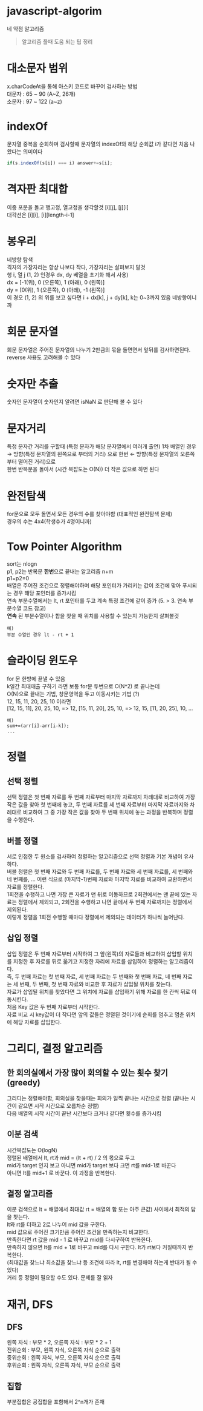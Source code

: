 # javascript-algorim
네 약점 알고리즘

> 알고리즘 풀때 도움 되는 팁 정리 

# 대소문자 범위
x.charCodeAt을 통해 아스키 코드로 바꾸어 검사하는 방법 <br/>
대문자 : 65 \~ 90 (A\~Z, 26개)<br/>
소문자 : 97 \~ 122 (a\~z)<br/>

# indexOf
문자열 중복을 순회하며 검사할때 문자열의 indexOf와 해당 순회값 i가 같다면 처음 나왔다는 의미이다<br/>
```javascript
if(s.indexOf(s[i]) === i) answer+=s[i];
```

# 격자판 최대합
이중 포문을 돌고 행고정, 열고정을 생각할것 [i][j], [j][i]<br/>
대각선은 [i][i], [i][length-i-1]<br/>

# 봉우리
네방향 탐색<br/>
격자의 가장자리는 항상 나보다 작다, 가장자리는 살펴보지 말것<br/>
행 i, 열 j (1, 2) 인경우 dx, dy 베열을 초기화 해서 사용)<br/>
dx = [-1(위), 0 (오른쪽), 1 (아래), 0 (왼쪽)]<br/>
dy = [0(위),  1 (오른쪽), 0 (아래), -1 (왼쪽)]<br/>
이 경오 (1, 2) 의 위를 보고 싶다면 i + dx[k], j + dy[k], k는 0~3까지 있음 네방향이니까<br/>

# 회문 문자열
회문 문자열은 주어진 문자열의 나누기 2만큼의 몫을 돌면면서 앞뒤를 검사하면된다.<br/>
reverse 사용도 고려해볼 수 있다<br/>

# 숫자만 추출
숫자인 문자열이 숫자인지 알려면 isNaN 로 판단해 볼 수 있다<br/>

# 문자거리
특정 문자간 거리를 구할때 (특정 문자가 해당 문자열에서 여러개 출연) 1차 배열인 경우<br/> 
→ 방향(특정 문자열의 왼쪽으로 부터의 거리) 으로 한번 ← 방향(특정 문자열의 오른쪽부터 떨어진 거리)으로<br/> 
한번 반복문을 돌아서 (시간 복잡도는 O(N)) 더 작은 값으로 하면 된다<br/>

# 완전탐색
for문으로 모두 돌면서 모든 경우의 수를 찾아야함 (대표적인 완전탐색 문제)<br/>
경우의 수는 4x4(학생수가 4명이니까)<br/>

# Tow Pointer Algorithm
sort는 nlogn<br/>
p1, p2는 반복문 **한번**으로 끝내는 알고리즘 n+m<br/>
p1=p2=0<br/>
배열은 주어진 조건으로 정렬해야하며 해당 포인터가 가리키는 값이 조건에 맞아 푸시되는 경우 해당 포인터를 증가시킴<br/>
연속 부분수열에서는 lt, rt 포인터를 두고 계속 특정 조건에 같이 증가 (5. > 3. 연속 부분수열 코드 참고)<br/>
**연속** 된 부분수열이나 합을 찾을 때 위치를 사용할 수 있는지 가능한지 살펴볼것<br/>
```
예)
부분 수열인 경우 lt - rt + 1
```

# 슬라이딩 윈도우
for 문 한방에 끝낼 수 있음<br/>
k일간 최대매출 구하기 라면 보통 for문 두번으로 O(N^2) 로 끝나는데<br/>
O(N)으로 끝내는 기법, 창문영역을 두고 이동시키는 기법 (?)<br/>
12, 15, 11, 20, 25, 10 이라면<br/>
[12, 15, 11], 20, 25, 10, => 12, [15, 11, 20], 25, 10, => 12, 15, [11, 20, 25], 10, ...<br/>
```
예)
sum+=(arr[i]-arr[i-k]);
...
```

# 정렬

## 선택 정렬
선택 정렬은 첫 번째 자료를 두 번째 자료부터 마지막 자료까지 차례대로 비교하여 가장 작은 값을 찾아 첫 번째에 놓고, 두 번째 자료를 세 번째 자료부터 마지막 자료까지와 차례대로 비교하여 그 중 가장 작은 값을 찾아 두 번째 위치에 놓는 과정을 반복하며 정렬을 수행한다.

## 버블 정렬
서로 인접한 두 원소를 검사하여 정렬하는 알고리즘으로 선택 정렬과 기본 개념이 유사하다.<br/>
버블 정렬은 첫 번째 자료와 두 번째 자료를, 두 번째 자료와 세 번째 자료를, 세 번째와 네 번째를, … 이런 식으로 (마지막-1)번째 자료와 마지막 자료를 비교하여 교환하면서 자료를 정렬한다.<br/>
1회전을 수행하고 나면 가장 큰 자료가 맨 뒤로 이동하므로 2회전에서는 맨 끝에 있는 자료는 정렬에서 제외되고, 2회전을 수행하고 나면 끝에서 두 번째 자료까지는 정렬에서 제외된다.<br/> 
이렇게 정렬을 1회전 수행할 때마다 정렬에서 제외되는 데이터가 하나씩 늘어난다.

## 삽입 정렬
삽입 정렬은 두 번째 자료부터 시작하여 그 앞(왼쪽)의 자료들과 비교하여 삽입할 위치를 지정한 후 자료를 뒤로 옮기고 지정한 자리에 자료를 삽입하여 정렬하는 알고리즘이다.<br/>
즉, 두 번째 자료는 첫 번째 자료, 세 번째 자료는 두 번째와 첫 번째 자료, 네 번째 자료는 세 번째, 두 번째, 첫 번째 자료와 비교한 후 자료가 삽입될 위치를 찾는다.<br/> 
자료가 삽입될 위치를 찾았다면 그 위치에 자료를 삽입하기 위해 자료를 한 칸씩 뒤로 이동시킨다.<br/>
처음 Key 값은 두 번째 자료부터 시작한다.<br/>
자료 비교 시 key값이 더 작다면 앞의 값들은 정렬된 것이기에 순회를 멈추고 멈춘 위치에 해당 자료를 삽입한다.

# 그리디, 결정 알고리즘

## 한 회의실에서 가장 많이 회의할 수 있는 횟수 찾기 (greedy)
그리디는 정렬해야함, 회의실을 찾을때는 회의가 일찍 끝나는 시간으로 정렬 (끝나는 시간이 같으면 시작 시간으로 오름차순 정렬) <br />
다음 배열의 시작 시간이 끝난 시간보다 크거나 같다면 횟수를 증가시킴

## 이분 검색
시간복잡도는 O(logN)<br />
정렬된 배열에서 lt, rt과 mid = (lt + rt) / 2 의 몫으로 두고<br /> 
mid가 target 인지 보고 아니면 mid가 target 보다 크면 rt를 mid-1로 바꾼다<br />
아니면 lt를 mid+1 로 바꾼다. 이 과정을 반복한다. 

## 결정 알고리즘
이분 검색으로 lt = 배열에서 최대값 rt = 배열의 합 또는 아주 큰값) 사이에서 최적의 답을 찾는다.<br />
lt와 rt를 더하고 2로 나누어 mid 값을 구한다.<br />
mid 값으로 주어진 크기만큼 주어진 조건을 만족하는지 비교한다.<br />
만족한다면 rt 값을 mid - 1 로 바꾸고 mid를 다시구하여 반복한다.<br />
만족하지 않으면 lt를 mid + 1로 바꾸고 mid를 다시 구한다. lt가 rt보다 커질때까지 반복한다.<br />
(최대값을 찾느냐 최소값을 찾느냐 등 조건에 따라 lt, rt를 변경해야 하는게 반대가 될 수 있다)<br />
거리 등 정렬이 필요할 수도 있다. 문제를 잘 읽자

# 재귀, DFS

## DFS
왼쪽 자식 : 부모 * 2, 오른쪽 자식 : 부모 * 2 + 1<br />
전위순회 : 부모, 왼쪽 자식, 오른쪽 자식 순으로 출력<br />
중위순회 : 왼쪽 자식, 부모, 오른쪽 자식 순으로 출력<br />
후위순회 : 왼쪽 자식, 오른쪽 자식, 부모 순으로 출력

## 집합
부분집합은 공집합을 포함해서 2^n개가 존재

